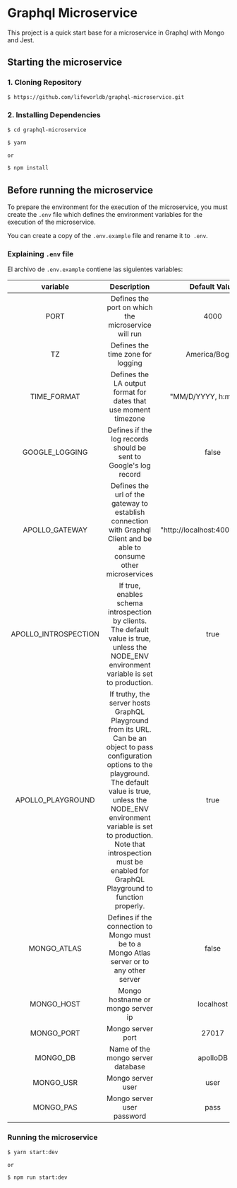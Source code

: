 # Graphql Microservice

This project is a quick start base for a microservice in Graphql with Mongo and Jest.

## Starting the microservice

### 1. Cloning Repository

```bash
$ https://github.com/lifeworldb/graphql-microservice.git
```

### 2. Installing Dependencies

```bash
$ cd graphql-microservice

$ yarn

or

$ npm install
```

## Before running the microservice

To prepare the environment for the execution of the microservice, you must create the `.env` file which defines the environment variables for the execution of the microservice.

You can create a copy of the `.env.example` file and rename it to` .env`.

### Explaining `.env` file

El archivo de `.env.example` contiene las siguientes variables:

|       variable       |                                                                                                                                                       Description                                                                                                                                                       |          Default Value          |
|:--------------------:|:-----------------------------------------------------------------------------------------------------------------------------------------------------------------------------------------------------------------------------------------------------------------------------------------------------------------------:|:-------------------------------:|
| PORT                 | Defines the port on which the microservice will run                                                                                                                                                                                                                                                                     |               4000              |
| TZ                   | Defines the time zone for logging                                                                                                                                                                                                                                                                                       |          America/Bogota         |
| TIME_FORMAT          | Defines the LA output format for dates that use moment timezone                                                                                                                                                                                                                                                         |      "MM/D/YYYY, h:mm:ss a"     |
| GOOGLE_LOGGING       | Defines if the log records should be sent to Google's log record                                                                                                                                                                                                                                                        |              false              |
| APOLLO_GATEWAY       | Defines the url of the gateway to establish connection with Graphql Client and be able to consume other microservices                                                                                                                                                                                                   | "http://localhost:4000/graphql" |
| APOLLO_INTROSPECTION | If true, enables schema introspection by clients.<br/>  The default value is true, unless the NODE_ENV environment variable is set to production.                                                                                                                                                                       |               true              |
| APOLLO_PLAYGROUND    | If truthy, the server hosts GraphQL Playground from its URL. Can be an object to pass configuration options to the playground.<br/> The default value is true, unless the NODE_ENV environment variable is set to production.<br/> Note that introspection must be enabled for GraphQL Playground to function properly. |               true              |
| MONGO_ATLAS          | Defines if the connection to Mongo must be to a Mongo Atlas server or to any other server                                                                                                                                                                                                                               |              false              |
| MONGO_HOST           | Mongo hostname or mongo server ip                                                                                                                                                                                                                                                                                       |            localhost            |
| MONGO_PORT           | Mongo server port                                                                                                                                                                                                                                                                                                       |              27017              |
| MONGO_DB             | Name of the mongo server database                                                                                                                                                                                                                                                                                       |             apolloDB            |
| MONGO_USR            | Mongo server user                                                                                                                                                                                                                                                                                                       |               user              |
| MONGO_PAS            | Mongo server user password                                                                                                                                                                                                                                                                                              |               pass              |

### Running the microservice

```bash
$ yarn start:dev

or

$ npm run start:dev
```


